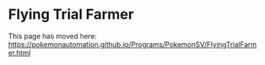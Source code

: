 # Flying Trial Farmer

This page has moved here: https://pokemonautomation.github.io/Programs/PokemonSV/FlyingTrialFarmer.html

